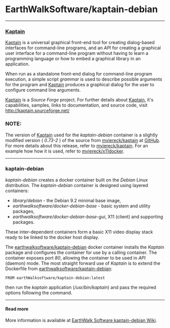 # EarthWalkSoftware/kaptain-debian
_____________________

### [Kaptain](http://kaptain.sourceforge.net/)  

[Kaptain](http://kaptain.sourceforge.net/) is a universal graphical front-end tool for creating dialog-based interfaces for command-line programs, and an *API* for creating a graphical user interface for a command-line program without having to learn a programming language or how to embed a graphical library in an application.  

When run as a standalone front-end dialog for command-line program execution, a simple script *grammar* is used to describe possible arguments for the program and [Kaptain](http://kaptain.sourceforge.net/) produces a graphical dialog for the user to configure command line arguments.  

[Kaptain](http://kaptain.sourceforge.net/) is a *Source Forge* project.  For further details about [Kaptain](http://kaptain.sourceforge.net/), it's capabilities, samples, links to documentation, and source code, visit http://kaptain.sourceforge.net/  

### NOTE:  

The version of [Kaptain](http://kaptain.sourceforge.net/) used for the *kaptain-debian* container is a slightly modified version ( *0.73-2* ) of the source from [mviereck/kaptain](https://github.com/mviereck/kaptain) at [GitHub](https://github.com). For more details about this release, refer to [mviereck/kaptain](https://github.com/mviereck/kaptain).  For an example how how it is used, refer to [mviereck/x11docker](https://github.com/mviereck/x11docker). 

_____________________

### kaptain-debian

*kaptain-debian* creates a docker container built on the *Debian* Linux distribution.  The *kaptain-debian* container is designed using layered containers:

- *library/debian* - the Debian 9.2 minimal base image,
- *earthwalksoftware/docker-debian-base* - basic system and utility packages,
- *earthwalksoftware/docker-debian-base-gui*, X11 (client) and supporting packages.

These inter-dependent containers form a basic X11 video display stack ready to be linked to the docker host display.

The [earthwalksoftware/kaptain-debian](https://hub.docker.com/r/earthwalksoftware/kaptain-debian/) docker container installs the *Kaptain* package and configures the container for use by a calling container.  The container exposes port *80*, allowing the container to be used in *API* (daemon) mode. The most straight forward use of *Kaptain* is to extend the Dockerfile from [earthwalksoftware/kaptain-debian](https://hub.docker.com/r/earthwalksoftware/kaptain-debian/):

    FROM earthWalksoftware/kaptain-debian:latest  

then run the *kaptain* application (*/usr/bin/kaptain*) and pass the required options following the command.

_____________________

#### Read more 

More information is available at [EarthWalk Software kaptain-debian Wiki](https://github.com/EarthWalkSoftware/kaptain-debian/wiki).

